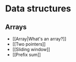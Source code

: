 # Data structures
## Arrays
- [[Array|What's an array?]]
- [[Two pointers]]
- [[Sliding window]]
- [[Prefix sum]]